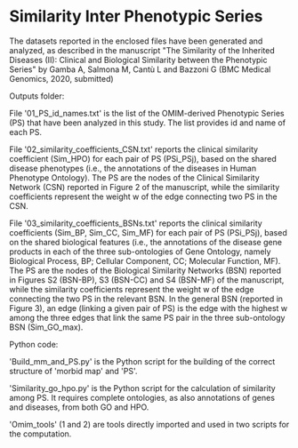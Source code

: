 # Similarity Inter Phenotypic Series

The datasets reported in the enclosed files have been generated and analyzed, as described in the manuscript "The Similarity of the Inherited Diseases (II): Clinical and Biological Similarity between the Phenotypic Series" by Gamba A, Salmona M, Cantù L and Bazzoni G (BMC Medical Genomics, 2020, submitted)

Outputs folder:

File '01_PS_id_names.txt' is the list of the OMIM-derived Phenotypic Series (PS) that have been analyzed in this study. The list provides id and name of each PS.

File '02_similarity_coefficients_CSN.txt' reports the clinical similarity coefficient (Sim_HPO) for each pair of PS (PSi_PSj), based on the shared disease phenotypes (i.e., the annotations of the diseases in Human Phenotype Ontology). The PS are the nodes of the Clinical Similarity Network (CSN) reported in Figure 2 of the manuscript, while the similarity coefficients represent the weight w of the edge connecting two PS in the CSN.

File '03_similarity_coefficients_BSNs.txt' reports the clinical similarity coefficients (Sim_BP, Sim_CC, Sim_MF) for each pair of PS (PSi_PSj), based on the shared biological features (i.e., the annotations of the disease gene products in each of the three sub-ontologies of Gene Ontology, namely Biological Process, BP; Cellular Component, CC; Molecular Function, MF). The PS are the nodes of the Biological Similarity Networks (BSN) reported in Figures S2 (BSN-BP), S3 (BSN-CC) and S4 (BSN-MF) of the manuscript, while the similarity coefficients represent the weight w of the edge connecting the two PS in the relevant BSN. In the general BSN (reported in Figure 3), an edge (linking a given pair of PS) is the edge with the highest w among the three edges that link the same PS pair in the three sub-ontology BSN (Sim_GO_max).

Python code:

'Build_mm_and_PS.py' is the Python script for the building of the correct structure of 'morbid map' and 'PS'.

'Similarity_go_hpo.py' is the Python script for the calculation of similarity among PS. It requires complete ontologies, as also annotations of genes and diseases, from both GO and HPO.

'Omim_tools' (1 and 2) are tools directly imported and used in two scripts for the computation.

